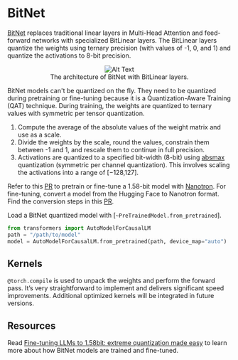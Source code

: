 <!--Copyright 2024 The HuggingFace Team. All rights reserved.

Licensed under the Apache License, Version 2.0 (the "License"); you may not use this file except in compliance with
the License. You may obtain a copy of the License at

http://www.apache.org/licenses/LICENSE-2.0

Unless required by applicable law or agreed to in writing, software distributed under the License is distributed on
an "AS IS" BASIS, WITHOUT WARRANTIES OR CONDITIONS OF ANY KIND, either express or implied. See the License for the
specific language governing permissions and limitations under the License.

⚠️ Note that this file is in Markdown but contain specific syntax for our doc-builder (similar to MDX) that may not be
rendered properly in your Markdown viewer.

-->

# BitNet

[BitNet](https://huggingface.co/papers/2402.17764) replaces traditional linear layers in Multi-Head Attention and feed-forward networks with specialized BitLinear layers. The BitLinear layers quantize the weights using ternary precision (with values of -1, 0, and 1) and quantize the activations to 8-bit precision.

<figure style="text-align: center;">
  <img src="https://huggingface.co/datasets/huggingface/documentation-images/resolve/main/blog/1.58llm_extreme_quantization/bitlinear.png" alt="Alt Text" />
  <figcaption>The architecture of BitNet with BitLinear layers.</figcaption>
</figure>

BitNet models can't be quantized on the fly. They need to be quantized during pretraining or fine-tuning because it is a Quantization-Aware Training (QAT) technique. During training, the weights are quantized to ternary values with symmetric per tensor quantization.

1. Compute the average of the absolute values of the weight matrix and use as a scale.
2. Divide the weights by the scale, round the values, constrain them between -1 and 1, and rescale them to continue in full precision.
3. Activations are quantized to a specified bit-width (8-bit) using [absmax](https://huggingface.co/papers/2208.07339) quantization (symmetric per channel quantization). This involves scaling the activations into a range of [−128,127].

Refer to this [PR](https://github.com/huggingface/nanotron/pull/180) to pretrain or fine-tune a 1.58-bit model with [Nanotron](https://github.com/huggingface/nanotron). For fine-tuning, convert a model from the Hugging Face to Nanotron format. Find the conversion steps in this [PR](https://github.com/huggingface/nanotron/pull/174).

Load a BitNet quantized model with [`~PreTrainedModel.from_pretrained`].

```py
from transformers import AutoModelForCausalLM
path = "/path/to/model"
model = AutoModelForCausalLM.from_pretrained(path, device_map="auto")
```

## Kernels

`@torch.compile` is used to unpack the weights and perform the forward pass. It’s very straightforward to implement and delivers significant speed improvements. Additional optimized kernels will be integrated in future versions.

## Resources

Read [Fine-tuning LLMs to 1.58bit: extreme quantization made easy](https://huggingface.co/blog/1_58_llm_extreme_quantization) to learn more about how BitNet models are trained and fine-tuned.

